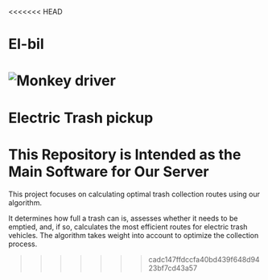 <<<<<<< HEAD
# El-bil
![Monkey driver](https://files.oaiusercontent.com/file-5BXA8XPjbKpb1GRweFyLvZ?se=2025-02-04T10%3A11%3A35Z&sp=r&sv=2024-08-04&sr=b&rscc=max-age%3D604800%2C%20immutable%2C%20private&rscd=attachment%3B%20filename%3Db5e7ed23-ce58-43c3-9e78-15a82577691a.webp&sig=9nEaVNGe7ghjFz/xm/rKWvmpdqeClfeXrStgMC92MYI%3D "Monkey")
=======
# Electric Trash pickup

# This Repository is Intended as the Main Software for Our Server

This project focuses on calculating optimal trash collection routes using our algorithm.

It determines how full a trash can is, assesses whether it needs to be emptied, and, if so, calculates the most efficient routes for electric trash vehicles. The algorithm takes weight into account to optimize the collection process.
>>>>>>> cadc147ffdccfa40bd439f648d9423bf7cd43a57
